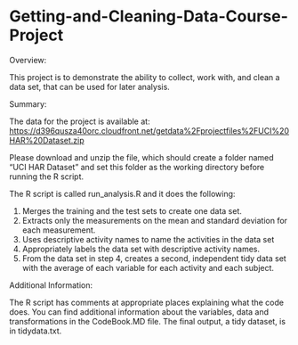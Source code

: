# Getting-and-Cleaning-Data-Course-Project

Overview:

This project is to demonstrate the ability to collect, work with, and clean a data set, that can be used for later analysis.


Summary:

The data for the project is available at: https://d396qusza40orc.cloudfront.net/getdata%2Fprojectfiles%2FUCI%20HAR%20Dataset.zip

Please download and unzip the file, which should create a folder named “UCI HAR Dataset” and set this folder as the working directory before running the R script.

The R script is called run_analysis.R and it does the following:

1. Merges the training and the test sets to create one data set.
2. Extracts only the measurements on the mean and standard deviation for each measurement.
3. Uses descriptive activity names to name the activities in the data set
4. Appropriately labels the data set with descriptive activity names.
5. From the data set in step 4, creates a second, independent tidy data set with the average of each variable for each activity and each subject.


Additional Information:

The R script has comments at appropriate places explaining what the code does.
You can find additional information about the variables, data and transformations in the CodeBook.MD file.
The final output, a tidy dataset, is in tidydata.txt. 
